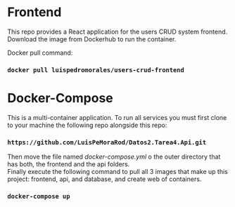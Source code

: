 # Frontend

This repo provides a React application for the users CRUD system frontend. Download the image from Dockerhub to run the container.

Docker pull command:

### `docker pull luispedromorales/users-crud-frontend`

# Docker-Compose

This is a multi-container application. To run all services you must first clone to your machine the following repo alongside this repo:

### `https://github.com/LuisPeMoraRod/Datos2.Tarea4.Api.git`

Then move the file named _docker-compose.yml_ o the outer directory that has both, the frontend and the api folders.\
Finally execute the following command to pull all 3 images that make up this project: frontend, api, and database, and create web of containers.

### `docker-compose up`
